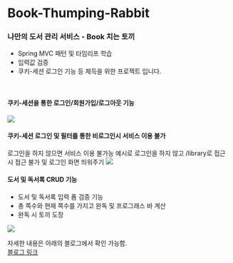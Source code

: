 # Book-Thumping-Rabbit
### 나만의 도서 관리 서비스 - Book 치는 토끼
- Spring MVC 패턴 및 타임리프 학습
- 입력값 검증
- 쿠키-세션 로그인 기능
등 체득을 위한 프로젝트 입니다.
<br>

#### 쿠키-세션을 통한 로그인/회원가입/로그아웃 기능
![](https://velog.velcdn.com/images/security-won/post/fe31aa2c-a4ee-4f2a-9f32-dcbbb29f9373/image.gif)

#### 쿠키-세션 로그인 및 필터를 통한 비로그인시 서비스 이용 불가 
로그인을 하지 않으면 서비스 이용 불가능
예시로 로그인을 하지 않고 /library로 접근 시 접근 불가 및 로그인 화면 띄워주기
![](https://velog.velcdn.com/images/security-won/post/baa462ee-659d-4948-9e38-65ed6460ae5e/image.gif)

#### 도서 및 독서록 CRUD 기능
   - 도서 및 독서록 입력 폼 검증 기능
   - 총 쪽수와 현재 쪽수를 가지고 완독 및 프로그래스 바 계산
   - 완독 시 토끼 도장

![](https://velog.velcdn.com/images/security-won/post/1b441331-a5ff-4489-9a6e-64dfc79c4bed/image.gif)

자세한 내용은 아래의 블로그에서 확인 가능함.<br>
[블로그 링크](https://velog.io/@security-won/%EC%82%AC%EC%9D%B4%EB%93%9C-%ED%94%84%EB%A1%9C%EC%A0%9D%ED%8A%B8-%EB%82%98%EB%A7%8C%EC%9D%98-%EB%8F%84%EC%84%9C-%EA%B4%80%EB%A6%AC-%EC%84%9C%EB%B9%84%EC%8A%A4)
